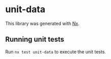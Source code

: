 # unit-data

This library was generated with [Nx](https://nx.dev).

## Running unit tests

Run `nx test unit-data` to execute the unit tests.
